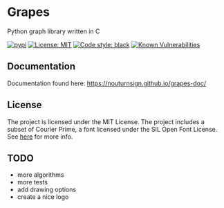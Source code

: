 # Grapes
Python graph library written in C

[![pypi](https://img.shields.io/pypi/v/grapes-graph.svg?style=flat&logo=pypi)](https://pypi.org/project/grapes-graph/)
[![License: MIT](https://img.shields.io/github/license/nouturnsign/grapes)](https://opensource.org/licenses/MIT)
[![Code style: black](https://img.shields.io/badge/code%20style-black-000000.svg)](https://github.com/psf/black)
[![Known Vulnerabilities](https://snyk.io/test/github/nouturnsign/grapes/badge.svg)](https://snyk.io/test/github/nouturnsign/grapes)

## Documentation
Documentation found here: https://nouturnsign.github.io/grapes-doc/

## License
The project is licensed under the MIT License. The project includes a subset of
Courier Prime, a font licensed under the SIL Open Font License. See [here](https://quoteunquoteapps.com/courierprime/)
for more info.

## TODO
*   more algorithms
*   more tests
*   add drawing options
*   create a nice logo